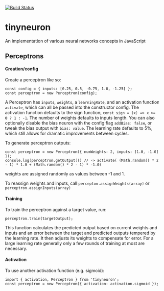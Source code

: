[![Build Status](https://travis-ci.com/tireymorris/tinyneuron.svg?branch=master)](https://travis-ci.com/tireymorris/tinyneuron)

# tinyneuron

An implementation of various neural networks concepts in JavaScript

## Perceptrons

#### Creation/config

Create a perceptron like so:

```
const config = { inputs: [0.25, 0.5, -0.75, 1.0, -1.25] };
const perceptron = new Perceptron(config);
```

A Perceptron has `inputs`, `weights`, a `learningRate`, and an activation function `activate`, which can all be passed into the constructor config. The activation function defaults to the sign function, `const sign = (x) => x >= 0 ? 1 : -1`. The number of weights defaults to inputs length. You can also optionally disable the bias neuron with the config flag `addBias: false`, or tweak the bias output with `bias: value`. The learning rate defaults to 5%, which still allows for dramatic improvements between cycles.

To generate perceptron outputs:

```
const perceptron = new Perceptron({ numWeights: 2, inputs: [1.0, -1.0] });
console.log(perceptron.getOutput()) // -> activate( (Math.random() * 2 - 1) * 1.0 + (Math.random() * 2 - 1) * -1.0)
```

weights are assigned randomly as values between -1 and 1.

To reassign weights and inputs, call `percepton.assignWeights(array)` or `perceptron.assignInputs(array)`

#### Training

To train the perceptron against a target value, run:

```
perceptron.train(targetOutput);
```

This function calculates the predicted output based on current weights and inputs and an error between the target and predicted outputs tempered by the learning rate. It then adjusts its weights to compensate for error. For a large learning rate generally only a few rounds of training at most are necessary.

#### Activation

To use another activation function (e.g. sigmoid):

```
import { activation, Perceptron } from 'tinyneuron';
const perceptron = new Perceptron({ activation: activation.sigmoid });
```
